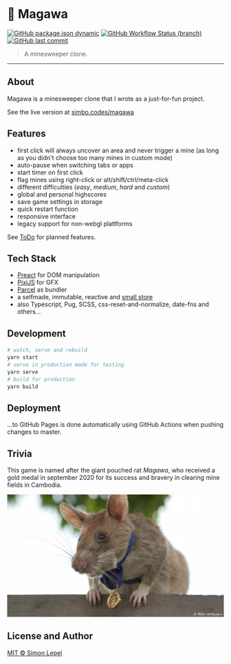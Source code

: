 # 🐀 Magawa

[![GitHub package.json dynamic](https://img.shields.io/github/package-json/version/simbo/magawa)](https://github.com/simbo/magawa/blob/master/package.json)
[![GitHub Workflow Status (branch)](https://img.shields.io/github/workflow/status/simbo/magawa/CI/master)](https://github.com/simbo/magawa/actions?query=workflow%3ACI)
[![GitHub last commit](https://img.shields.io/github/last-commit/simbo/magawa/master)](https://github.com/simbo/magawa/commits/master)

> A minesweeper clone.

---

## About

Magawa is a minesweeper clone that I wrote as a just-for-fun project.

See the live version at [simbo.codes/magawa](https://simbo.codes/magawa)

## Features

- first click will always uncover an area and never trigger a mine (as long as
  you didn't choose too many mines in custom mode)
- auto-pause when switching tabs or apps
- start timer on first click
- flag mines using right-click or alt/shift/ctrl/meta-click
- different difficulties (_easy_, _medium_, _hard_ and _custom_)
- global and personal highscores
- save game settings in storage
- quick restart function
- responsive interface
- legacy support for non-webgl plattforms

See [ToDo](./TODO.md) for planned features.

## Tech Stack

- [Preact](https://preactjs.com/) for DOM manipulation
- [PixiJS](https://www.pixijs.com/) for GFX
- [Parcel](https://parceljs.org/) as bundler
- a selfmade, immutable, reactive and [small store](https://github.com/simbo/small-store)
- also Typescript, Pug, SCSS, css-reset-and-normalize, date-fns and others...

## Development

```sh
# watch, serve and rebuild
yarn start
# serve in production mode for testing
yarn serve
# build for production
yarn build
```

## Deployment

...to GitHub Pages is done automatically using GitHub Actions when pushing
changes to master.

## Trivia

This game is named after the giant pouched rat _Magawa_, who received a gold medal
in september 2020 for its success and bravery in clearing mine fields in
Cambodia.

![Magawa](./src/static/images/magawa.jpg)

## License and Author

[MIT &copy; Simon Lepel](http://simbo.mit-license.org/)
